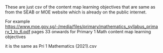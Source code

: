 These are just csv of the content map learning objectives that are same as from the SEAB or MOE website which is already on the public internet.

For example
https://www.moe.gov.sg/-/media/files/primary/mathematics_syllabus_primary_1_to_6.pdf
pages 33 onwards for Primary 1 Math content map learning objectives

it is the same as Pri 1 Mathematics (2021).csv
